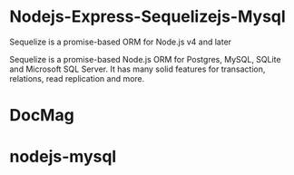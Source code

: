 # Nodejs-Express-Sequelizejs-Mysql

Sequelize is a promise-based ORM for Node.js v4 and later

Sequelize is a promise-based Node.js ORM for Postgres, MySQL, SQLite and Microsoft SQL Server. 
It has many solid features for transaction, relations, read replication and more.
# DocMag
# nodejs-mysql
